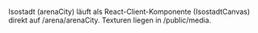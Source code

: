 Isostadt (arenaCity) läuft als React-Client-Komponente (IsostadtCanvas) direkt auf /arena/arenaCity.
Texturen liegen in /public/media.
